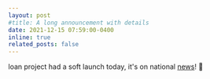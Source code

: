 ```yaml
---
layout: post
#title: A long announcement with details
date: 2021-12-15 07:59:00-0400
inline: true
related_posts: false
---
```


loan project had a soft launch today, it's on national [news](https://www.thedailystar.net/business/economy/banks/news/loans-your-fingertips-2918746)! 📰